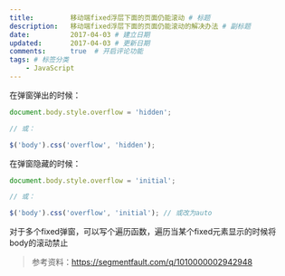 ```yaml
---
title:         移动端fixed浮层下面的页面仍能滚动 # 标题
description:   移动端fixed浮层下面的页面仍能滚动的解决办法 # 副标题
date:          2017-04-03 # 建立日期
updated:       2017-04-03 # 更新日期
comments:      true  # 开启评论功能
tags: # 标签分类
    - JavaScript
---
```




在弹窗弹出的时候：
```js
document.body.style.overflow = 'hidden';

// 或：

$('body').css('overflow', 'hidden');
```

在弹窗隐藏的时候：
```js
document.body.style.overflow = 'initial';

// 或：

$('body').css('overflow', 'initial'); // 或改为auto
```

对于多个fixed弹窗，可以写个遍历函数，遍历当某个fixed元素显示的时候将body的滚动禁止

>参考资料：https://segmentfault.com/q/1010000002942948

